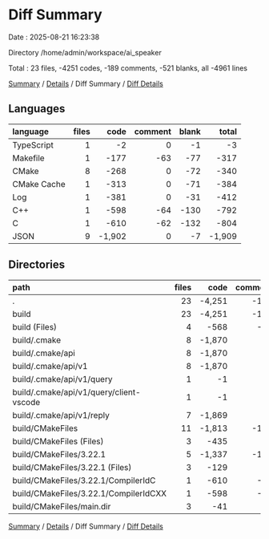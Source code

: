 # Diff Summary

Date : 2025-08-21 16:23:38

Directory /home/admin/workspace/ai_speaker

Total : 23 files,  -4251 codes, -189 comments, -521 blanks, all -4961 lines

[Summary](results.md) / [Details](details.md) / Diff Summary / [Diff Details](diff-details.md)

## Languages
| language | files | code | comment | blank | total |
| :--- | ---: | ---: | ---: | ---: | ---: |
| TypeScript | 1 | -2 | 0 | -1 | -3 |
| Makefile | 1 | -177 | -63 | -77 | -317 |
| CMake | 8 | -268 | 0 | -72 | -340 |
| CMake Cache | 1 | -313 | 0 | -71 | -384 |
| Log | 1 | -381 | 0 | -31 | -412 |
| C++ | 1 | -598 | -64 | -130 | -792 |
| C | 1 | -610 | -62 | -132 | -804 |
| JSON | 9 | -1,902 | 0 | -7 | -1,909 |

## Directories
| path | files | code | comment | blank | total |
| :--- | ---: | ---: | ---: | ---: | ---: |
| . | 23 | -4,251 | -189 | -521 | -4,961 |
| build | 23 | -4,251 | -189 | -521 | -4,961 |
| build (Files) | 4 | -568 | -63 | -157 | -788 |
| build/.cmake | 8 | -1,870 | 0 | -7 | -1,877 |
| build/.cmake/api | 8 | -1,870 | 0 | -7 | -1,877 |
| build/.cmake/api/v1 | 8 | -1,870 | 0 | -7 | -1,877 |
| build/.cmake/api/v1/query | 1 | -1 | 0 | 0 | -1 |
| build/.cmake/api/v1/query/client-vscode | 1 | -1 | 0 | 0 | -1 |
| build/.cmake/api/v1/reply | 7 | -1,869 | 0 | -7 | -1,876 |
| build/CMakeFiles | 11 | -1,813 | -126 | -357 | -2,296 |
| build/CMakeFiles (Files) | 3 | -435 | 0 | -42 | -477 |
| build/CMakeFiles/3.22.1 | 5 | -1,337 | -126 | -306 | -1,769 |
| build/CMakeFiles/3.22.1 (Files) | 3 | -129 | 0 | -44 | -173 |
| build/CMakeFiles/3.22.1/CompilerIdC | 1 | -610 | -62 | -132 | -804 |
| build/CMakeFiles/3.22.1/CompilerIdCXX | 1 | -598 | -64 | -130 | -792 |
| build/CMakeFiles/main.dir | 3 | -41 | 0 | -9 | -50 |

[Summary](results.md) / [Details](details.md) / Diff Summary / [Diff Details](diff-details.md)